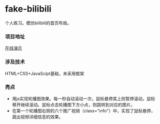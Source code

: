 # fake-bilibili
个人练习。模仿bilibili的首页布局。

### 项目地址

[在线演示](http://114.55.125.22:443/fake-bilibili '在线演示')

### 涉及技术
HTML+CSS+JavaScipt基础，未采用框架

### 亮点
- 用js实现轮播图效果。每一秒自动滚动一次，鼠标悬停其上则暂停滚动，鼠标移开继续滚动。鼠标点击轮播图下方小点，则跳转到对应的图片。
- 在第一个轮播图右侧的六个推广视频（class="info"）中，实现了鼠标悬停，跳出视频详细信息的效果。
